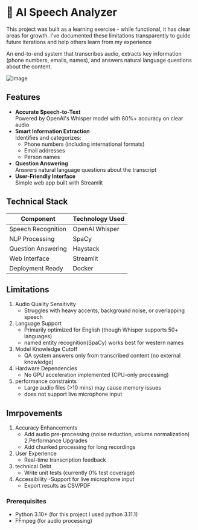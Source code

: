 # 🎤 AI Speech Analyzer
This project was built as a learning exercise - while functional, it has clear areas for growth. I've documented these limitations transparently to guide future iterations and help others learn from my experience

An end-to-end system that transcribes audio, extracts key information (phone numbers, emails, names), and answers natural language questions about the content.

![image](https://github.com/user-attachments/assets/d8796faa-4a8b-47c8-8012-a615fc30e604)

## Features

- **Accurate Speech-to-Text**  
  Powered by OpenAI's Whisper model with 80%+ accuracy on clear audio
- **Smart Information Extraction**  
  Identifies and categorizes:
  -  Phone numbers (including international formats)
  -  Email addresses
  -  Person names
- **Question Answering**  
  Answers natural language questions about the transcript
- **User-Friendly Interface**  
  Simple web app built with Streamlit

## Technical Stack

| Component          | Technology Used |
|--------------------|-----------------|
| Speech Recognition | OpenAI Whisper  |
| NLP Processing     | SpaCy           |
| Question Answering | Haystack        |
| Web Interface      | Streamlit       |
| Deployment Ready   | Docker          |

## Limitations
1. Audio Quality Sensitivity
   - Struggles with heavy accents, background noise, or overlapping speech
2. Language Support
   - Primarily optimized for English (though Whisper supports 50+ languages)
   - named entity recognition(SpaCy) works best for western names
3. Model Knowledge Cutoff
   - QA system answers only from transcribed content (no external knowledge)
4. Hardware Dependencies
   - No GPU acceleration implemented (CPU-only processing)
5. performance constraints
   - Large audio files (>10 mins) may cause memory issues
   - does not support live microphone input
     
## Imrpovements
1. Accuracy Enhancements
   - Add audio pre-processing (noise reduction, volume normalization)
2.Performance Upgrades
   - Add chunked processing for long recordings
3. User Experience 
   - Real-time transcription feedback
4. technical Debt
   - Write unit tests (currently 0% test coverage)
5. Accessibility 
   -Support for live microphone input
   - Export results as CSV/PDF
     
### Prerequisites
- Python 3.10+  (for this project I used python 3.11.1)
- FFmpeg (for audio processing)
